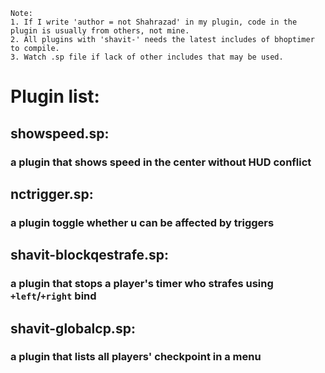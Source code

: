     Note: 
    1. If I write 'author = not Shahrazad' in my plugin, code in the plugin is usually from others, not mine.
    2. All plugins with 'shavit-' needs the latest includes of bhoptimer to compile.
    3. Watch .sp file if lack of other includes that may be used.

# Plugin list:
## showspeed.sp:
### a plugin that shows speed in the center without HUD conflict
## nctrigger.sp:
### a plugin toggle whether u can be affected by triggers
## shavit-blockqestrafe.sp:
### a plugin that stops a player's timer who strafes using `+left`/`+right` bind
## shavit-globalcp.sp:
### a plugin that lists all players' checkpoint in a menu
